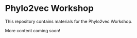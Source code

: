 # Phylo2vec Workshop

This repository contains materials for the Phylo2vec Workshop.

More content coming soon!
